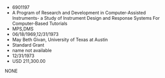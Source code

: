 * 6901197
* A Program of Research and Development in Computer-Assisted  Instruments- a Study of Instrument Design and Response      Systems For Computer-Based Tutorials
* MPS,DMS
* 06/18/1969,12/31/1973
* May Beth Givan, University of Texas at Austin
* Standard Grant
*   name not available
* 12/31/1973
* USD 211,300.00

NONE